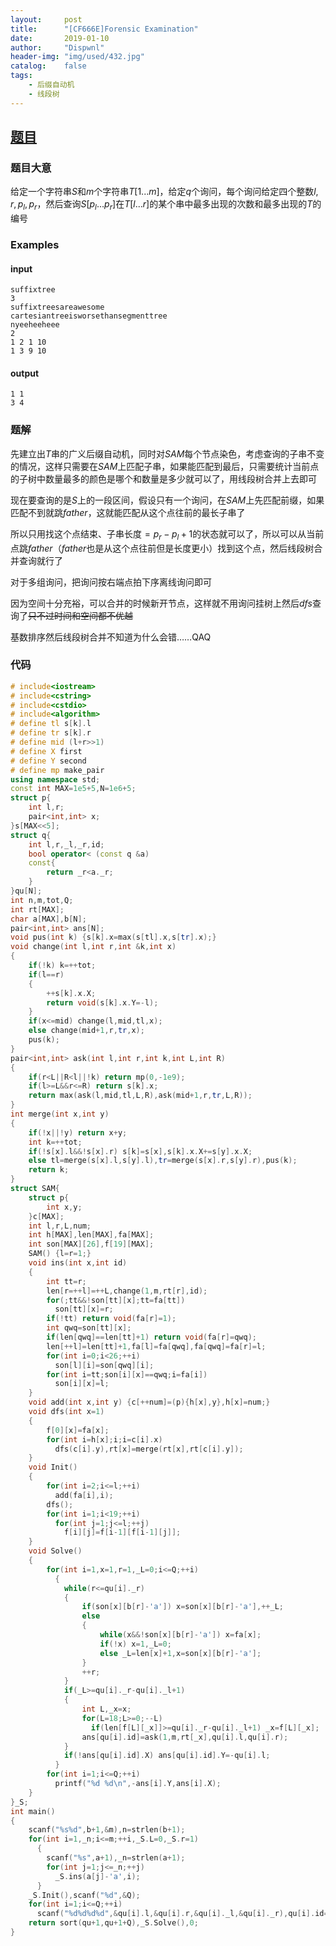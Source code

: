 ```yaml
---
layout:		post
title:		"[CF666E]Forensic Examination"
date:		2019-01-10
author:		"Dispwnl"
header-img:	"img/used/432.jpg"
catalog:	false
tags:
    - 后缀自动机
    - 线段树
---
```

## [题目](http://codeforces.com/contest/666/problem/E)

### 题目大意

给定一个字符串$S$和$m$个字符串$T[1...m]$，给定$q$个询问，每个询问给定四个整数$l,r,p_l,p_r$，然后查询$S[p_l...p_r]$在$T[l...r]$的某个串中最多出现的次数和最多出现的$T$的编号

### Examples

#### input

```
suffixtree
3
suffixtreesareawesome
cartesiantreeisworsethansegmenttree
nyeeheeheee
2
1 2 1 10
1 3 9 10
```

#### output

```
1 1
3 4
```

### 题解

先建立出$T$串的广义后缀自动机，同时对$SAM$每个节点染色，考虑查询的子串不变的情况，这样只需要在$SAM$上匹配子串，如果能匹配到最后，只需要统计当前点的子树中数量最多的颜色是哪个和数量是多少就可以了，用线段树合并上去即可

现在要查询的是$S$上的一段区间，假设只有一个询问，在$SAM$上先匹配前缀，如果匹配不到就跳$father$，这就能匹配从这个点往前的最长子串了

所以只用找这个点结束、子串长度$=p_r-p_l+1$的状态就可以了，所以可以从当前点跳$father$（$father$也是从这个点往前但是长度更小）找到这个点，然后线段树合并查询就行了

对于多组询问，把询问按右端点拍下序离线询问即可

因为空间十分充裕，可以合并的时候新开节点，这样就不用询问挂树上然后$dfs$查询了~~只不过时间和空间都不优越~~

基数排序然后线段树合并不知道为什么会错……QAQ

### 代码

```c++
# include<iostream>
# include<cstring>
# include<cstdio>
# include<algorithm>
# define tl s[k].l
# define tr s[k].r
# define mid (l+r>>1)
# define X first
# define Y second
# define mp make_pair
using namespace std;
const int MAX=1e5+5,N=1e6+5;
struct p{
	int l,r;
	pair<int,int> x;
}s[MAX<<5];
struct q{
	int l,r,_l,_r,id;
	bool operator< (const q &a)
	const{
		return _r<a._r;
	}
}qu[N];
int n,m,tot,Q;
int rt[MAX];
char a[MAX],b[N];
pair<int,int> ans[N];
void pus(int k) {s[k].x=max(s[tl].x,s[tr].x);}
void change(int l,int r,int &k,int x)
{
	if(!k) k=++tot;
	if(l==r)
	{
		++s[k].x.X;
		return void(s[k].x.Y=-l);
	}
	if(x<=mid) change(l,mid,tl,x);
	else change(mid+1,r,tr,x);
	pus(k);
}
pair<int,int> ask(int l,int r,int k,int L,int R)
{
	if(r<L||R<l||!k) return mp(0,-1e9);
	if(l>=L&&r<=R) return s[k].x;
	return max(ask(l,mid,tl,L,R),ask(mid+1,r,tr,L,R));
}
int merge(int x,int y)
{
	if(!x||!y) return x+y;
	int k=++tot;
	if(!s[x].l&&!s[x].r) s[k]=s[x],s[k].x.X+=s[y].x.X;
	else tl=merge(s[x].l,s[y].l),tr=merge(s[x].r,s[y].r),pus(k);
	return k;
}
struct SAM{
	struct p{
		int x,y;
	}c[MAX];
	int l,r,L,num;
	int h[MAX],len[MAX],fa[MAX];
	int son[MAX][26],f[19][MAX];
	SAM() {l=r=1;}
	void ins(int x,int id)
	{
		int tt=r;
		len[r=++l]=++L,change(1,m,rt[r],id);
		for(;tt&&!son[tt][x];tt=fa[tt])
		  son[tt][x]=r;
		if(!tt) return void(fa[r]=1);
		int qwq=son[tt][x];
		if(len[qwq]==len[tt]+1) return void(fa[r]=qwq);
		len[++l]=len[tt]+1,fa[l]=fa[qwq],fa[qwq]=fa[r]=l;
		for(int i=0;i<26;++i)
		  son[l][i]=son[qwq][i];
		for(int i=tt;son[i][x]==qwq;i=fa[i])
		  son[i][x]=l;
	}
	void add(int x,int y) {c[++num]=(p){h[x],y},h[x]=num;}
	void dfs(int x=1)
	{
		f[0][x]=fa[x];
		for(int i=h[x];i;i=c[i].x)
		  dfs(c[i].y),rt[x]=merge(rt[x],rt[c[i].y]);
	}
	void Init()
	{
		for(int i=2;i<=l;++i)
		  add(fa[i],i);
		dfs();
		for(int i=1;i<19;++i)
		  for(int j=1;j<=l;++j)
		    f[i][j]=f[i-1][f[i-1][j]];
	}
	void Solve()
	{
		for(int i=1,x=1,r=1,_L=0;i<=Q;++i)
		  {
		  	while(r<=qu[i]._r)
		  	{
		  		if(son[x][b[r]-'a']) x=son[x][b[r]-'a'],++_L;
		  		else
		  		{
		  			while(x&&!son[x][b[r]-'a']) x=fa[x];
		  			if(!x) x=1,_L=0;
		  			else _L=len[x]+1,x=son[x][b[r]-'a'];
				}
				++r;
			}
			if(_L>=qu[i]._r-qu[i]._l+1)
			{
				int L,_x=x;
				for(L=18;L>=0;--L)
				  if(len[f[L][_x]]>=qu[i]._r-qu[i]._l+1) _x=f[L][_x];
				ans[qu[i].id]=ask(1,m,rt[_x],qu[i].l,qu[i].r);
			}
			if(!ans[qu[i].id].X) ans[qu[i].id].Y=-qu[i].l;
		  }
		for(int i=1;i<=Q;++i)
		  printf("%d %d\n",-ans[i].Y,ans[i].X);
	}
}_S;
int main()
{
	scanf("%s%d",b+1,&m),n=strlen(b+1);
	for(int i=1,_n;i<=m;++i,_S.L=0,_S.r=1)
	  {
	  	scanf("%s",a+1),_n=strlen(a+1);
	  	for(int j=1;j<=_n;++j)
	  	  _S.ins(a[j]-'a',i);
	  }
	_S.Init(),scanf("%d",&Q);
	for(int i=1;i<=Q;++i)
	  scanf("%d%d%d%d",&qu[i].l,&qu[i].r,&qu[i]._l,&qu[i]._r),qu[i].id=i;
	return sort(qu+1,qu+1+Q),_S.Solve(),0;
}
```

